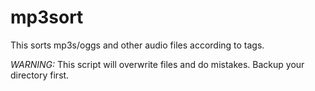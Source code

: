 mp3sort
=======

This sorts mp3s/oggs and other audio files according to tags. 

*WARNING:* This script will overwrite files and do mistakes. Backup your directory first. 
